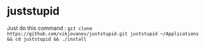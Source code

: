 # juststupid


Just do this command : 
``` git clone https://github.com/vikjovanov/juststupid.git juststupid ~/Applications && cd juststupid && ./install ```
